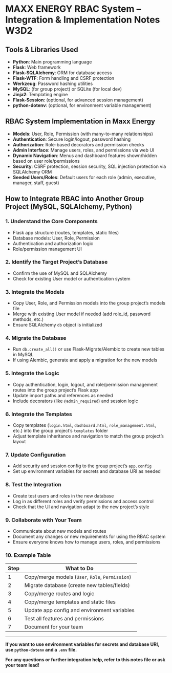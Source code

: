 # MAXX ENERGY RBAC System – Integration & Implementation  Notes W3D2

## Tools & Libraries Used
- **Python**: Main programming language
- **Flask**: Web framework
- **Flask-SQLAlchemy**: ORM for database access
- **Flask-WTF**: Form handling and CSRF protection
- **Werkzeug**: Password hashing utilities
- **MySQL**: (for group project) or SQLite (for local dev)
- **Jinja2**: Templating engine
- **Flask-Session**: (optional, for advanced session management)
- **python-dotenv**: (optional, for environment variable management)

## RBAC System Implementation in Maxx Energy
- **Models**: User, Role, Permission (with many-to-many relationships)
- **Authentication**: Secure login/logout, password hashing
- **Authorization**: Role-based decorators and permission checks
- **Admin Interface**: Manage users, roles, and permissions via web UI
- **Dynamic Navigation**: Menus and dashboard features shown/hidden based on user role/permissions
- **Security**: CSRF protection, session security, SQL injection protection via SQLAlchemy ORM
- **Seeded Users/Roles**: Default users for each role (admin, executive, manager, staff, guest)

## How to Integrate RBAC into Another Group Project (MySQL, SQLAlchemy, Python)

### 1. Understand the Core Components
- Flask app structure (routes, templates, static files)
- Database models: User, Role, Permission
- Authentication and authorization logic
- Role/permission management UI

### 2. Identify the Target Project’s Database
- Confirm the use of MySQL and SQLAlchemy
- Check for existing User model or authentication system

### 3. Integrate the Models
- Copy User, Role, and Permission models into the group project’s models file
- Merge with existing User model if needed (add role_id, password methods, etc.)
- Ensure SQLAlchemy `db` object is initialized

### 4. Migrate the Database
- Run `db.create_all()` or use Flask-Migrate/Alembic to create new tables in MySQL
- If using Alembic, generate and apply a migration for the new models

### 5. Integrate the Logic
- Copy authentication, login, logout, and role/permission management routes into the group project’s Flask app
- Update import paths and references as needed
- Include decorators (like `@admin_required`) and session logic

### 6. Integrate the Templates
- Copy templates (`login.html`, `dashboard.html`, `role_management.html`, etc.) into the group project’s `templates` folder
- Adjust template inheritance and navigation to match the group project’s layout

### 7. Update Configuration
- Add security and session config to the group project’s `app.config`
- Set up environment variables for secrets and database URI as needed

### 8. Test the Integration
- Create test users and roles in the new database
- Log in as different roles and verify permissions and access control
- Check that the UI and navigation adapt to the new project’s style

### 9. Collaborate with Your Team
- Communicate about new models and routes
- Document any changes or new requirements for using the RBAC system
- Ensure everyone knows how to manage users, roles, and permissions

### 10. Example Table
| Step | What to Do |
|------|------------|
| 1    | Copy/merge models (`User`, `Role`, `Permission`) |
| 2    | Migrate database (create new tables/fields)      |
| 3    | Copy/merge routes and logic                      |
| 4    | Copy/merge templates and static files            |
| 5    | Update app config and environment variables      |
| 6    | Test all features and permissions                |
| 7    | Document for your team                           |

---

**If you want to use environment variables for secrets and database URI, use `python-dotenv` and a `.env` file.**

**For any questions or further integration help, refer to this notes file or ask your team lead!**


